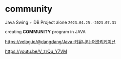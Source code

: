 # community
Java Swing + DB Project alone
`2023.04.25.-2023.07.31`


creating **COMMUNITY** program in JAVA

https://velog.io/@dangdang/Java-커뮤니티-어플리케이션

https://youtu.be/V_zrQu_Y7VM

